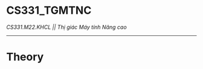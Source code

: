 # CS331_TGMTNC
*CS331.M22.KHCL || Thị giác Máy tính Nâng cao*
________________________________________________
# Theory
